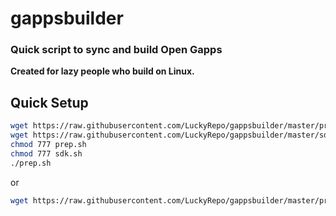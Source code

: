 # gappsbuilder
### Quick script to sync and build Open Gapps
**Created for lazy people who build on Linux.**

Quick Setup
---------------
```bash
wget https://raw.githubusercontent.com/LuckyRepo/gappsbuilder/master/prep.sh
wget https://raw.githubusercontent.com/LuckyRepo/gappsbuilder/master/sdk.sh
chmod 777 prep.sh
chmod 777 sdk.sh
./prep.sh
```

or
```bash
wget https://raw.githubusercontent.com/LuckyRepo/gappsbuilder/master/prep.sh && wget https://raw.githubusercontent.com/LuckyRepo/gappsbuilder/master/sdk.sh && chmod 777 sdk.sh && chmod 777 prep.sh && clear && ./prep.sh
```
